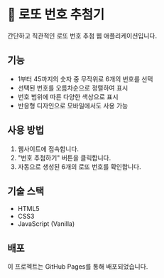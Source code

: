 # 🎱 로또 번호 추첨기

간단하고 직관적인 로또 번호 추첨 웹 애플리케이션입니다.

## 기능

- 1부터 45까지의 숫자 중 무작위로 6개의 번호를 선택
- 선택된 번호를 오름차순으로 정렬하여 표시
- 번호 범위에 따른 다양한 색상으로 표시
- 반응형 디자인으로 모바일에서도 사용 가능

## 사용 방법

1. 웹사이트에 접속합니다.
2. "번호 추첨하기" 버튼을 클릭합니다.
3. 자동으로 생성된 6개의 로또 번호를 확인합니다.

## 기술 스택

- HTML5
- CSS3
- JavaScript (Vanilla)

## 배포

이 프로젝트는 GitHub Pages를 통해 배포되었습니다. 